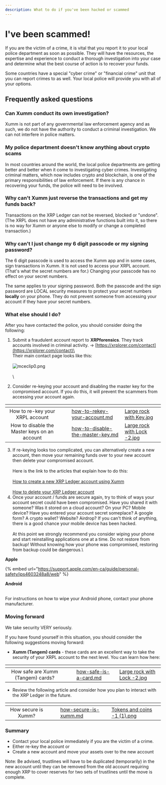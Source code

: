 ```yaml
---
description: What to do if you've been hacked or scammed
---
```


# I've been scammed!

If you are the victim of a crime, it is vital that you report it to your local police department as soon as possible. They will have the resources, the expertise and experience to conduct a thorough investigation into your case and determine what the best course of action is to recover your funds.

Some countries have a special "cyber crime" or "financial crime" unit that you can report crimes to as well. Your local police will provide you with all of your options.

## Frequently asked questions

### Can Xumm conduct its own investigation?

Xumm is not part of any governmental law enforcement agency and as such, we do not have the authority to conduct a criminal investigation. We can not interfere in police matters.

### **My police department doesn't know anything about crypto scams**

In most countries around the world, the local police departments are getting better and better when it come to investigating cyber crimes. Investigating criminal matters, which now includes crypto and blockchain, is one of the primary responsibilities of law enforcement.  If there is any chance in recovering your funds, the police will need to be involved.

### **Why can't Xumm just reverse the transactions and get my funds back?**

Transactions on the XRP Ledger can not be reversed, blocked or "undone". (The XRPL does not have any administrative functions built into it, so there is no way for Xumm or anyone else to modify or change a completed transaction.) &#x20;

### **Why can't I just change my 6 digit passcode or my signing password?**

The 6 digit passcode is used to access the Xumm app and in some cases, sign transactions in Xumm. It is not used to access your XRPL account. (That's what the secret numbers are for.) Changing your passcode has no effect on your secret numbers.&#x20;

The same applies to your signing password. Both the passcode and the sign password are LOCAL security measures to protect your secret numbers **locally** on your phone. They do not prevent someone from accessing your account if they have your secret numbers.

### **What else should I do?**

After you have contacted the police, you should consider doing the following:

1. Submit a fraudulent account report to **XRPforensics**. They track accounts involved in criminal activity.  -> [https://xrplorer.com/contact](https://xrplorer.com/contact)\
   \
   Their main contact page looks like this:\
   \
   ![mceclip0.png](https://drtc9zr.dlvr.cloud/hc/article\_attachments/5118562529298/mceclip0.png)\
   \
   \

2. Consider re-keying your account and disabling the master key for the compromised account. If you do this, it will prevent the scammers from accessing your account again.



<table data-view="cards"><thead><tr><th align="center"></th><th data-hidden></th><th data-hidden></th><th data-hidden data-card-target data-type="content-ref"></th><th data-hidden data-card-cover data-type="files"></th></tr></thead><tbody><tr><td align="center">How to re-key your XRPL account</td><td></td><td></td><td><a href="../getting-started-with-xumm/how-to-rekey-your-account.md">how-to-rekey-your-account.md</a></td><td><a href="../.gitbook/assets/Large rock with Key.jpg">Large rock with Key.jpg</a></td></tr><tr><td align="center">How to disable the Master keys on an account</td><td></td><td></td><td><a href="../getting-started-with-xumm/how-to-disable-the-master-key.md">how-to-disable-the-master-key.md</a></td><td><a href="../.gitbook/assets/Large rock with Lock -2.jpg">Large rock with Lock -2.jpg</a></td></tr></tbody></table>



3. If re-keying looks too complicated, you can alternatively create a new account, then move your remaining funds over to your new account then delete your compromised account.\
   \
   Here is the link to the articles that explain how to do this:\
   \
   [How to create a new XRP Ledger account using Xumm](https://support.xumm.app/hc/en-us/articles/4875348911762)\
   \
   [How to delete your XRP Ledger account](https://support.xumm.app/hc/en-us/articles/360018166359)
4. Once your account / funds are secure again, try to think of ways your account secret could have been compromised. Have you shared it with someone? Was it stored on a cloud account? On your PC? Mobile device? Have you entered your account secret someplace? A google form? A crypto wallet? Website? Airdrop? If you can't think of anything, there is a good chance your mobile device has been hacked.\
   \
   At this point we strongly recommend you consider wiping your phone and start reinstalling applications one at a time. Do not restore from backup! Without knowing how your phone was compromised, restoring from backup could be dangerous.\


**Apple**

{% embed url="https://support.apple.com/en-ca/guide/personal-safety/ips4603248a8/web" %}

**Android**

\
For instructions on how to wipe your Android phone, contact your phone manufacturer.

### Moving forward

We take security VERY seriously.

If you have found yourself in this situation, you should consider the following suggestions moving forward:

* **Xumm (Tangem) cards** - these cards are an excellent way to take the security of your XRPL account to the next level. You can learn how here:

<table data-view="cards"><thead><tr><th align="center"></th><th data-hidden></th><th data-hidden></th><th data-hidden data-card-target data-type="content-ref"></th><th data-hidden data-card-cover data-type="files"></th></tr></thead><tbody><tr><td align="center">How safe are Xumm (Tangem) cards?</td><td></td><td></td><td><a href="../xumm-tangem-cards/how-safe-is-a-card.md">how-safe-is-a-card.md</a></td><td><a href="../.gitbook/assets/Large rock with Lock -2.jpg">Large rock with Lock -2.jpg</a></td></tr></tbody></table>

* Review the following article and consider how you plan to interact with the XRP Ledger in the future.&#x20;

<table data-view="cards"><thead><tr><th align="center"></th><th data-hidden></th><th data-hidden></th><th data-hidden data-card-target data-type="content-ref"></th><th data-hidden data-card-cover data-type="files"></th></tr></thead><tbody><tr><td align="center">How secure is Xumm?</td><td></td><td></td><td><a href="../security-and-xumm/all-about-security/how-secure-is-xumm.md">how-secure-is-xumm.md</a></td><td><a href="../.gitbook/assets/Tokens and coins -1 (1).png">Tokens and coins -1 (1).png</a></td></tr></tbody></table>

### **Summary**

* Contact your local police immediately if you are the victim of a crime.
* Either re-key the account or
* Create a new account and move your assets over to the new account

Note: Be advised, trustlines will have to be duplicated (temporarily) in the new account until they can be removed from the old account requiring enough XRP to cover reserves for two sets of trustlines until the move is complete.
